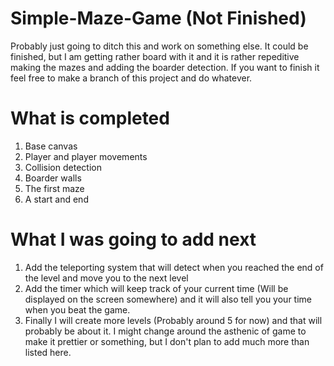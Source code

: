 # Simple-Maze-Game (Not Finished)
Probably just going to ditch this and work on something else. It could be finished, but I am getting rather board with it and it is rather repeditive making the mazes and adding the boarder detection. If you want to finish it feel free to make a branch of this project and do whatever. 

# What is completed
1. Base canvas
2. Player and player movements
3. Collision detection 
4. Boarder walls 
5. The first maze
6. A start and end 

# What I was going to add next
1. Add the teleporting system that will detect when you reached the end of the level and move you to the next level
2. Add the timer which will keep track of your current time (Will be displayed on the screen somewhere) and it will also tell you your time when you beat the game.
3. Finally I will create more levels (Probably around 5 for now) and that will probably be about it. I might change around the asthenic of game to make it prettier or something, but I don't plan to add much more than listed here. 
